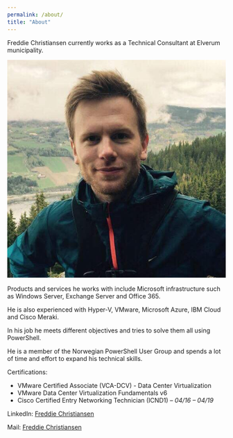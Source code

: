 ```yaml
---
permalink: /about/
title: "About"
---
```


Freddie Christiansen currently works as a Technical Consultant at Elverum municipality.

![Freddie Christiansen](/assets/images/bio-photo.jpg "Test")

Products and services he works with include Microsoft infrastructure such as Windows Server, Exchange Server and Office 365.

He is also experienced with Hyper-V, VMware, Microsoft Azure, IBM Cloud and Cisco Meraki.

In his job he meets different objectives and tries to solve them all using PowerShell.

He is a member of the Norwegian PowerShell User Group and spends a lot of time and effort to expand his technical skills.


Certifications:

* VMware Certified Associate (VCA-DCV) - Data Center Virtualization
* VMware Data Center Virtualization Fundamentals v6
* Cisco Certified Entry Networking Technician (ICND1) – *04/16 – 04/19*

LinkedIn: [Freddie Christiansen](<https://www.linkedin.com/in/freddie-christiansen-64305b106>)

Mail: [Freddie Christiansen](<mailto:freddie@cloudpilot.no>)
